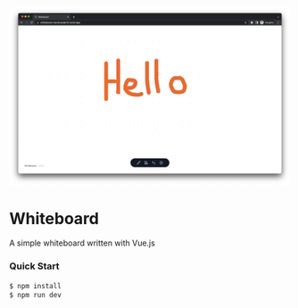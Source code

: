 <p align="center">
  <img alt="preview" src="./.github/preview.png">
</p>

# Whiteboard

A simple whiteboard written with Vue.js

### Quick Start

```
$ npm install
$ npm run dev
```
